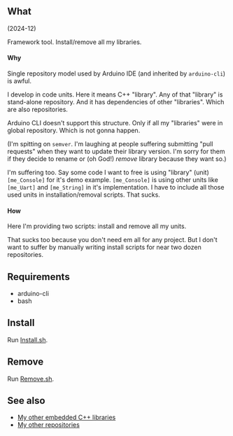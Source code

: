 ## What

(2024-12)

Framework tool. Install/remove all my libraries.

#### Why

Single repository model used by Arduino IDE (and inherited by
`arduino-cli`) is awful.

I develop in code units. Here it means C++ "library". Any of that
"library" is stand-alone repository. And it has dependencies of
other "libraries". Which are also repositories.

Arduino CLI doesn't support this structure. Only if all my "libraries"
were in global repository. Which is not gonna happen.

(I'm spitting on `semver`. I'm laughing at people suffering submitting
"pull requests" when they want to update their library version.
I'm sorry for them if they decide to rename or (oh God!) *remove*
library because they want so.)

I'm suffering too. Say some code I want to free is using "library"
(unit) `[me_Console]` for it's demo example. `[me_Console]` is using
other units like `[me_Uart]` and `[me_String]` in it's implementation.
I have to include all those used units in installation/removal scripts.
That sucks.

#### How

Here I'm providing two scripts: install and remove all my units.

That sucks too because you don't need em all for any project.
But I don't want to suffer by manually writing install scripts for
near two dozen repositories.

## Requirements

  * arduino-cli
  * bash

## Install

Run [Install.sh](Install.sh).


## Remove

Run [Remove.sh](Remove.sh).


## See also

* [My other embedded C++ libraries][Embedded]
* [My other repositories][Repos]

[Embedded]: https://github.com/martin-eden/Embedded_Crafts/tree/master/Parts
[Repos]: https://github.com/martin-eden/contents
